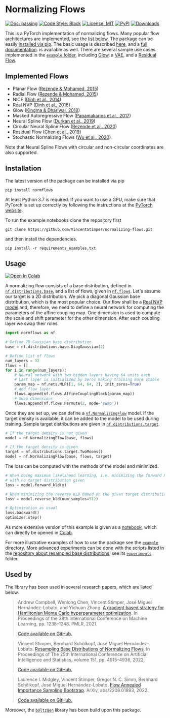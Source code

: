 # Normalizing Flows

[![Doc: passing](https://img.shields.io/badge/Doc-passing-sucess)](https://vincentstimper.github.io/normalizing-flows/)
[![Code Style: Black](https://img.shields.io/badge/Code%20Style-black-black.svg)](https://github.com/psf/black)
[![License: MIT](https://img.shields.io/badge/License-MIT-yellow.svg)](https://opensource.org/licenses/MIT)
[![PyPI](https://img.shields.io/badge/PyPI-1.5-blue.svg)](https://pypi.org/project/normflows/)
[![Downloads](https://static.pepy.tech/personalized-badge/normflows?period=total&units=international_system&left_color=grey&right_color=orange&left_text=Downloads)](https://pepy.tech/project/normflows)


This is a PyTorch implementation of normalizing flows. Many popular flow architectures are implemented,
see the [list below](#implemented-flows). The package can be easily [installed via pip](#installation).
The basic usage is described [here](#usage), and a [full documentation](https://vincentstimper.github.io/normalizing-flows/). 
is available as well. There are several sample use cases implemented in the 
[`example` folder](https://github.com/VincentStimper/normalizing-flows/tree/master/example), 
including [Glow](https://github.com/VincentStimper/normalizing-flows/blob/master/example/glow.ipynb),
a [VAE](https://github.com/VincentStimper/normalizing-flows/blob/master/example/vae.py), and
a [Residual Flow](https://github.com/VincentStimper/normalizing-flows/blob/master/example/residual.ipynb).


## Implemented Flows

* Planar Flow ([Rezende & Mohamed, 2015](https://arxiv.org/abs/1505.05770))
* Radial Flow ([Rezende & Mohamed, 2015](https://arxiv.org/abs/1505.05770))
* NICE ([Dinh et al., 2014](https://arxiv.org/abs/1410.8516))
* Real NVP ([Dinh et al., 2016](https://arxiv.org/abs/1605.08803))
* Glow ([Kingma & Dhariwal, 2018](https://arxiv.org/abs/1807.03039))
* Masked Autoregressive Flow ([Papamakarios et al., 2017](https://proceedings.neurips.cc/paper/2017/hash/6c1da886822c67822bcf3679d04369fa-Abstract.html))
* Neural Spline Flow ([Durkan et al., 2019](https://arxiv.org/abs/1906.04032))
* Circular Neural Spline Flow ([Rezende et al., 2020](http://proceedings.mlr.press/v119/rezende20a.html))
* Residual Flow ([Chen et al., 2019](https://arxiv.org/abs/1906.02735))
* Stochastic Normalizing Flows ([Wu et al., 2020](https://arxiv.org/abs/2002.06707))

Note that Neural Spline Flows with circular and non-circular coordinates
are also supported.

## Installation

The latest version of the package can be installed via pip

```
pip install normflows
```

At least Python 3.7 is required. If you want to use a GPU, make sure that
PyTorch is set up correctly by following the instructions at the
[PyTorch website](https://pytorch.org/get-started/locally/).

To run the example notebooks clone the repository first

```
git clone https://github.com/VincentStimper/normalizing-flows.git
```

and then install the dependencies.

```
pip install -r requirements_examples.txt
```

## Usage

<a href="https://colab.research.google.com/github/VincentStimper/normalizing-flows/blob/master/example/real_nvp_colab.ipynb" target="_parent"><img src="https://colab.research.google.com/assets/colab-badge.svg" alt="Open In Colab"/></a>

A normalizing flow consists of a base distribution, defined in 
[`nf.distributions.base`](https://github.com/VincentStimper/normalizing-flows/blob/master/normflows/distributions/base.py),
and a list of flows, given in
[`nf.flows`](https://github.com/VincentStimper/normalizing-flows/tree/master/normflows/flows).
Let's assume our target is a 2D distribution. We pick a diagonal Gaussian
base distribution, which is the most popular choice. Our flow shall be a
[Real NVP model](https://arxiv.org/abs/1605.08803) and, therefore, we need
to define a neural network for computing the parameters of the affine coupling
map. One dimension is used to compute the scale and shift parameter for the
other dimension. After each coupling layer we swap their roles.

```python
import normflows as nf

# Define 2D Gaussian base distribution
base = nf.distributions.base.DiagGaussian(2)

# Define list of flows
num_layers = 32
flows = []
for i in range(num_layers):
    # Neural network with two hidden layers having 64 units each
    # Last layer is initialized by zeros making training more stable
    param_map = nf.nets.MLP([1, 64, 64, 2], init_zeros=True)
    # Add flow layer
    flows.append(nf.flows.AffineCouplingBlock(param_map))
    # Swap dimensions
    flows.append(nf.flows.Permute(2, mode='swap'))
```

Once they are set up, we can define a
[`nf.NormalizingFlow`](https://github.com/VincentStimper/normalizing-flows/blob/master/normflows/core.py#L7)
model. If the target density is available, it can be added to the model
to be used during training. Sample target distributions are given in
[`nf.distributions.target`](https://github.com/VincentStimper/normalizing-flows/blob/master/normflows/distributions/target.py).

```python
# If the target density is not given
model = nf.NormalizingFlow(base, flows)

# If the target density is given
target = nf.distributions.target.TwoMoons()
model = nf.NormalizingFlow(base, flows, target)
```

The loss can be computed with the methods of the model and minimized.

```python
# When doing maximum likelihood learning, i.e. minimizing the forward KLD
# with no target distribution given
loss = model.forward_kld(x)

# When minimizing the reverse KLD based on the given target distribution
loss = model.reverse_kld(num_samples=512)

# Optimization as usual
loss.backward()
optimizer.step()
```

As more extensive version of this example is given as a 
[notebook](https://github.com/VincentStimper/normalizing-flows/blob/master/example/real_nvp_colab.ipynb), 
which can directly be opened in 
[Colab](https://colab.research.google.com/github/VincentStimper/normalizing-flows/blob/master/example/real_nvp_colab.ipynb).

For more illustrative examples of how to use the package see the
[`example`](https://github.com/VincentStimper/normalizing-flows/tree/master/example)
directory. More advanced experiments can be done with the scripts listed in the
[repository about resampled base distributions](https://github.com/VincentStimper/resampled-base-flows),
see its [`experiments`](https://github.com/VincentStimper/resampled-base-flows/tree/master/experiments)
folder.

## Used by

The library has been used in several research papers, which are listed below.

> Andrew Campbell, Wenlong Chen, Vincent Stimper, José Miguel Hernández-Lobato, and Yichuan Zhang. 
> [A gradient based strategy for Hamiltonian Monte Carlo hyperparameter optimization](https://proceedings.mlr.press/v139/campbell21a.html). 
> In Proceedings of the 38th International Conference on Machine Learning, pp. 1238–1248. PMLR, 2021.
> 
> [Code available on GitHub.](https://github.com/VincentStimper/hmc-hyperparameter-tuning)

> Vincent Stimper, Bernhard Schölkopf, José Miguel Hernández-Lobato. 
> [Resampling Base Distributions of Normalizing Flows](https://proceedings.mlr.press/v151/stimper22a). 
> In Proceedings of The 25th International Conference on Artificial Intelligence and Statistics, volume 151, pp. 4915–4936, 2022.
> 
> [Code available on GitHub.](https://github.com/VincentStimper/resampled-base-flows)

> Laurence I. Midgley, Vincent Stimper, Gregor N. C. Simm, Bernhard Schölkopf, José Miguel Hernández-Lobato. 
> [Flow Annealed Importance Sampling Bootstrap](https://arxiv.org/abs/2208.01893). 
> ArXiv, abs/2208.01893, 2022.
> 
> [Code available on GitHub.](https://github.com/lollcat/fab-torch)

Moreover, the [`boltzgen`](https://github.com/VincentStimper/boltzmann-generators) library
has been build upon this package.






